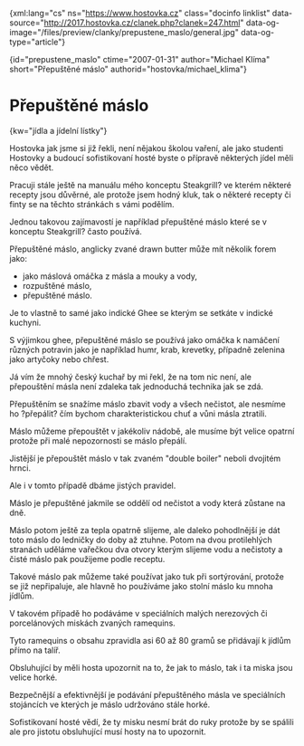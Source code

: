 
{xml:lang="cs" ns="https://www.hostovka.cz" class="docinfo linklist" data-source="http://2017.hostovka.cz/clanek.php?clanek=247.html" data-og-image="/files/preview/clanky/prepustene_maslo/general.jpg" data-og-type="article"}

{id="prepustene\_maslo" ctime="2007-01-31" author="Michael Klíma" short="Přepuštěné máslo" authorid="hostovka/michael\_klima"}

# Přepuštěné máslo

<!-- generated attribute kw by user_udpatekw.sh on 2019-03-11, do not edit -->

{kw="jídla a jídelní lístky"}

Hostovka jak jsme si již řekli, není nějakou školou vaření, ale jako studenti Hostovky a budoucí sofistikovaní hosté byste o přípravě některých jídel měli něco vědět.

Pracuji stále ještě na manuálu mého konceptu Steakgrill? ve kterém některé recepty jsou důvěrné, ale protože jsem hodný kluk, tak o některé recepty či finty se na těchto stránkách s vámi podělím.

Jednou takovou zajímavostí je například přepuštěné máslo které se v konceptu Steakgrill? často používá.

Přepuštěné máslo, anglicky zvané drawn butter může mít několik forem jako:

  * jako máslová omáčka z másla a mouky a vody,
  * rozpuštěné máslo,
  * přepuštěné máslo.

Je to vlastně to samé jako indické Ghee se kterým se setkáte v indické kuchyni.

S výjimkou ghee, přepuštěné máslo se používá jako omáčka k namáčení různých potravin jako je například humr, krab, krevetky, případně zelenina jako artyčoky nebo chřest.

Já vím že mnohý český kuchař by mi řekl, že na tom nic není, ale přepouštění másla není zdaleka tak jednoduchá technika jak se zdá.

Přepuštěním se snažíme máslo zbavit vody a všech nečistot, ale nesmíme ho ?přepálit? čím bychom charakteristickou chuť a vůni másla ztratili.

Máslo můžeme přepouštět v jakékoliv nádobě, ale musíme být velice opatrní protože při malé nepozornosti se máslo přepálí.

Jistější je přepouštět máslo v tak zvaném "double boiler" neboli dvojitém hrnci.

Ale i v tomto případě dbáme jistých pravidel.

Máslo je přepuštěné jakmile se oddělí od nečistot a vody která zůstane na dně.

Máslo potom ještě za tepla opatrně slijeme, ale daleko pohodlnější je dát toto máslo do ledničky do doby až ztuhne. Potom na dvou protilehlých stranách uděláme vařečkou dva otvory kterým slijeme vodu a nečistoty a čisté máslo pak použijeme podle receptu.

Takové máslo pak můžeme také používat jako tuk při sortýrování, protože se již nepřipaluje, ale hlavně ho používáme jako stolní máslo ku mnoha jídlům.

V takovém případě ho podáváme v speciálních malých nerezových či porcelánových miskách zvaných ramequins.

Tyto ramequins o obsahu zpravidla asi 60 až 80 gramů se přidávají k jídlům přímo na talíř.

Obsluhující by měli hosta upozornit na to, že jak to máslo, tak i ta miska jsou velice horké.

Bezpečnější a efektivnější je podávání přepuštěného másla ve speciálních stojáncích ve kterých je máslo udržováno stále horké.

Sofistikovaní hosté vědí, že ty misku nesmí brát do ruky protože by se spálili ale pro jistotu obsluhující musí hosty na to upozornit.

